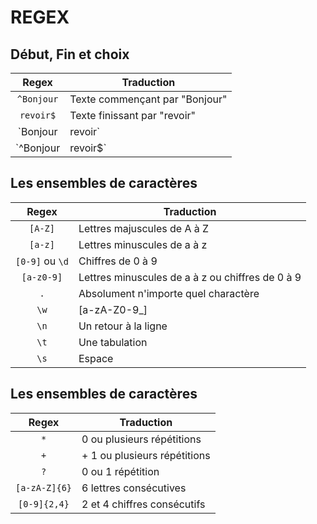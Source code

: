 # REGEX

## Début, Fin et choix

| Regex      | Traduction    |
|:----------:|---------------|
| `^Bonjour` | Texte commençant par "Bonjour" |
| `revoir$`  | Texte finissant par "revoir" |
| `Bonjour|revoir`  | toutes les occurrences de "Bonjour" ou "revoir" |
| `^Bonjour|revoir$` | "Bonjour" au début ou "revoir" en fin de texte |

## Les ensembles de caractères

| Regex      | Traduction    |
|:----------:|---------------|
| `[A-Z]`    | Lettres majuscules de A à Z |
| `[a-z]`    | Lettres minuscules de a à z |
| `[0-9]` ou `\d`    | Chiffres de 0 à 9 |
| `[a-z0-9]` | Lettres minuscules de a à z ou chiffres de 0 à 9 |
| `.`        |	Absolument n'importe quel charactère |
| `\w`       |	[a-zA-Z0-9_] |
| `\n`       |	Un retour à la ligne |
| `\t`       |	Une tabulation |
| `\s`       |	Espace |


## Les ensembles de caractères

| Regex  | Traduction    |
|:------:|---------------|
| `*`    | 0 ou plusieurs répétitions |
| `+`    | +	1 ou plusieurs répétitions |
| `?`    | 0 ou 1 répétition |
| `[a-zA-Z]{6}`| 6 lettres consécutives |
| `[0-9]{2,4}` | 2 et 4 chiffres consécutifs |
